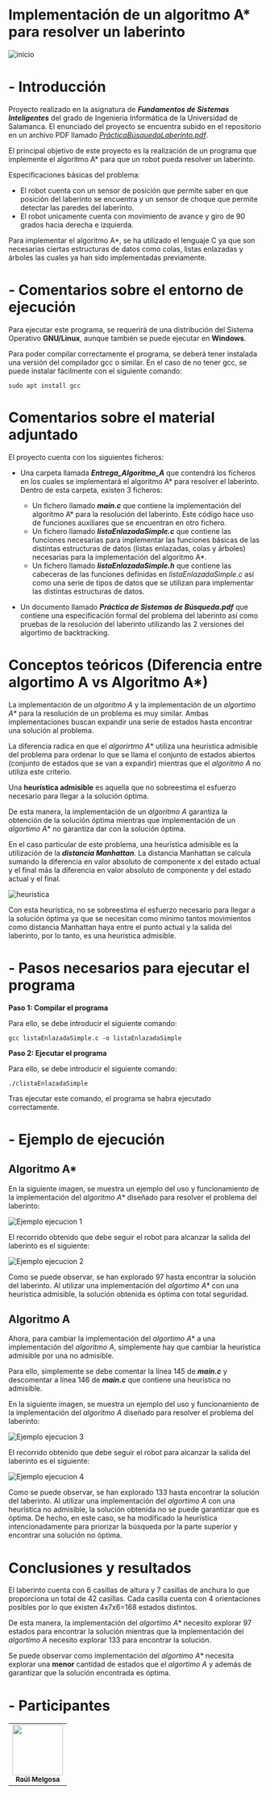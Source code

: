 # Implementación de un algoritmo A* para resolver un laberinto

![inicio](https://github.com/rmelgo/FSI-Sistema-de-busqueda-laberinto-backtrack/assets/145989723/763abf67-044f-4690-ae5e-e3d5bc6576c6)

# - Introducción

Proyecto realizado en la asignatura de ***Fundamentos de Sistemas Inteligentes*** del grado de Ingenieria Informática de la Universidad de Salamanca. El enunciado del proyecto se encuentra subido en el repositorio en un archivo PDF llamado <a href="https://github.com/rmelgo/FSI-Sistema-de-busqueda-laberinto-backtrack/blob/main/Pra%CC%81cticaBu%CC%81squedaLaberinto.pdf" target="_blank">*PrácticaBúsquedaLaberinto.pdf*</a>.

El principal objetivo de este proyecto es la realización de un programa que implemente el algoritmo A* para que un robot pueda resolver un laberinto. 

Especificaciones básicas del problema:

- El robot cuenta con un sensor de posición que permite saber en que posición del laberinto se encuentra y un sensor de choque que permite detectar las paredes del laberinto.
- El robot unicamente cuenta con movimiento de avance y giro de 90 grados hacia derecha e izquierda.

Para implementar el algoritmo A*, se ha utilizado el lenguaje C ya que son necesarias ciertas estructuras de datos como colas, listas enlazadas y árboles las cuales ya han sido implementadas previamente.

# - Comentarios sobre el entorno de ejecución

Para ejecutar este programa, se requerirá de una distribución del Sistema Operativo **GNU/Linux**, aunque también se puede ejecutar en **Windows**.    

Para poder compilar correctamente el programa, se deberá tener instalada una versión del compilador gcc o similar. En el caso de no tener gcc, se puede instalar fácilmente con el siguiente comando:

```sudo apt install gcc```

# Comentarios sobre el material adjuntado

El proyecto cuenta con los siguientes ficheros:

- Una carpeta llamada ***Entrega_Algoritmo_A*** que contendrá los ficheros en los cuales se implementará el algoritmo A* para resolver el laberinto. Dentro de esta carpeta, existen 3 ficheros:
 
  - Un fichero llamado ***main.c*** que contiene la implementación del algoritmo A* para la resolución del laberinto. Este código hace uso de funciones auxiliares que se encuentran en otro fichero.
  - Un fichero llamado ***listaEnlazadaSimple.c*** que contiene las funciones necesarias para implementar las funciones básicas de las distintas estructuras de datos (listas enlazadas, colas y árboles) necesarias para la implementación del algoritmo A*.
  - Un fichero llamado ***listaEnlazadaSimple.h*** que contiene las cabeceras de las funciones definidas en *listaEnlazadaSimple.c* así como una serie de tipos de datos que se utilizan para implementar las distintas estructuras de datos.
      
- Un documento llamado ***Práctica de Sistemas de Búsqueda.pdf*** que contiene una especificación formal del problema del laberinto así como pruebas de la resolución del laberinto utilizando las 2 versiones del algortimo de backtracking.

# Conceptos teóricos (Diferencia entre algortimo A vs Algoritmo A*)

La implementación de un *algoritmo A* y la implementación de un *algortimo A** para la resolución de un problema es muy similar. Ambas implementaciones buscan expandir una serie de estados hasta encontrar una solución al problema.

La diferencia radica en que el *algorirtmo A** utiliza una heurística admisible del problema para ordenar lo que se llama el conjunto de estados abiertos (conjunto de estados que se van a expandir) mientras que el *algoritmo A* no utiliza este criterio.

Una **heurística admisible** es aquella que no sobreestima el esfuerzo necesario para llegar a la solución óptima.

De esta manera, la implementación de un *algoritmo A* garantiza la obtención de la solución óptima mientras que implementación de un *algortimo A** no garantiza dar con la solución óptima.

En el caso particular de este problema, una heurística admisible es la utilización de la ***distancia Manhattan***. La distancia Manhattan se calcula sumando la diferencia en valor absoluto de componente x del estado actual y el final más la diferencia en valor absoluto de componente y del estado actual y el final. 

![heuristica](https://github.com/rmelgo/FSI-Sistema-de-busqueda-laberinto-Algortimo-A/assets/145989723/b41acff0-b0ad-40e4-8378-96c1c76148a2)

Con esta heurística, no se sobreestima el esfuerzo necesario para llegar a la solución óptima ya que se necesitan como mínimo tantos movimientos como distancia Manhattan haya entre el punto actual y la salida del laberinto, por lo tanto, es una heurística admisible.

# - Pasos necesarios para ejecutar el programa

**Paso 1: Compilar el programa**  

Para ello, se debe introducir el siguiente comando:    

```gcc listaEnlazadaSimple.c -o listaEnlazadaSimple```

**Paso 2: Ejecutar el programa**  

Para ello, se debe introducir el siguiente comando:    

```./clistaEnlazadaSimple```

Tras ejecutar este comando, el programa se habra ejecutado correctamente.

# - Ejemplo de ejecución

## Algoritmo A*

En la siguiente imagen, se muestra un ejemplo del uso y funcionamiento de la implementación del *algoritmo A** diseñado para resolver el problema del laberinto:

![Ejemplo ejecucion 1](https://github.com/rmelgo/FSI-Sistema-de-busqueda-laberinto-Algortimo-A/assets/145989723/4d3b365b-7775-4171-a6c7-84f73c1dffe1)

El recorrido obtenido que debe seguir el robot para alcanzar la salida del laberinto es el siguiente:

![Ejemplo ejecucion 2](https://github.com/rmelgo/FSI-Sistema-de-busqueda-laberinto-Algortimo-A/assets/145989723/af2c4dbc-8f8a-469d-bdbe-8e40c0ca2f1b)

Como se puede observar, se han explorado 97 hasta encontrar la solución del laberinto. Al utilizar una implementación del *algortimo A** con una heurística admisible, la solución obtenida es óptima con total seguridad.

## Algoritmo A

Ahora, para cambiar la implementación del *algortimo A** a una implementación del *algoritmo A*, simplemente hay que cambiar la heurística admisible por una no admisible. 

Para ello, simplemente se debe comentar la línea 145 de ***main.c*** y descomentar a línea 146 de ***main.c*** que contiene una heurística no admisible.

En la siguiente imagen, se muestra un ejemplo del uso y funcionamiento de la implementación del *algoritmo A* diseñado para resolver el problema del laberinto:

![Ejemplo ejecucion 3](https://github.com/rmelgo/FSI-Sistema-de-busqueda-laberinto-Algortimo-A/assets/145989723/668150d8-4905-4956-93a7-4d3ab3012bf4)

El recorrido obtenido que debe seguir el robot para alcanzar la salida del laberinto es el siguiente:

![Ejemplo ejecucion 4](https://github.com/rmelgo/FSI-Sistema-de-busqueda-laberinto-Algortimo-A/assets/145989723/954fa479-dc0d-4731-a060-2bc0a886c020)

Como se puede observar, se han explorado 133 hasta encontrar la solución del laberinto. Al utilizar una implementación del *algortimo A* con una heurística no admisible, la solución obtenida no se puede garantizar que es óptima. 
De hecho, en este caso, se ha modificado la heurística intencionadamente para priorizar la búsqueda por la parte superior y encontrar una solución no óptima.

# Conclusiones y resultados

El laberinto cuenta con 6 casillas de altura y 7 casillas de anchura lo que proporciona un total de 42 casillas. Cada casilla cuenta con 4 orientaciones posibles por lo que existen 4x7x6=168 estados distintos.

De esta manera, la implementación del *algortimo A** necesito explorar 97 estados para encontrar la solución mientras que la implementación del *algortimo A* necesito explorar 133 para encontrar la solución.

Se puede observar como implementación del *algortimo A** necesita explorar una **menor** cantidad de estados que el *algortimo A* y además de garantizar que la solución encontrada es óptima.

# - Participantes

<table>
  <td align="center"><a href="https://github.com/rmelgo"><img src="https://avatars.githubusercontent.com/u/145989723?s=400&u=e5c06adba3f3c418207178abc845d398b3d5f77f&v=4" width="100px;" alt=""/><br /><sub><b>Raúl Melgosa</b></sub></a><br/> 
</table>

